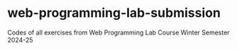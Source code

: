 # web-programming-lab-submission
Codes of all exercises from Web Programming Lab Course Winter Semester 2024-25
